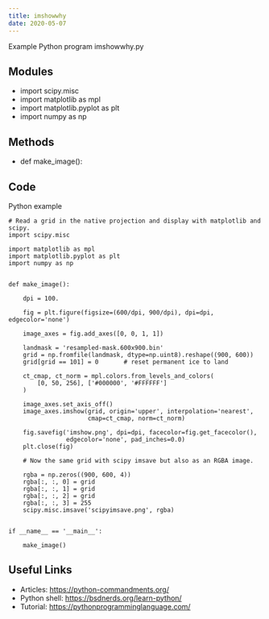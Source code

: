 ```yaml
---
title: imshowwhy
date: 2020-05-07
---
```

Example Python program imshowwhy.py

## Modules

* import scipy.misc
* import matplotlib as mpl
* import matplotlib.pyplot as plt
* import numpy as np

## Methods

* def make_image():

## Code

Python example

    # Read a grid in the native projection and display with matplotlib and scipy.
    import scipy.misc
    
    import matplotlib as mpl
    import matplotlib.pyplot as plt
    import numpy as np
    
    
    def make_image():
    
        dpi = 100.
    
        fig = plt.figure(figsize=(600/dpi, 900/dpi), dpi=dpi, edgecolor='none')
    
        image_axes = fig.add_axes([0, 0, 1, 1])
    
        landmask = 'resampled-mask.600x900.bin'
        grid = np.fromfile(landmask, dtype=np.uint8).reshape((900, 600))
        grid[grid == 101] = 0       # reset permanent ice to land
    
        ct_cmap, ct_norm = mpl.colors.from_levels_and_colors(
            [0, 50, 256], ['#000000', '#FFFFFF']
        )
    
        image_axes.set_axis_off()
        image_axes.imshow(grid, origin='upper', interpolation='nearest',
                          cmap=ct_cmap, norm=ct_norm)
    
        fig.savefig('imshow.png', dpi=dpi, facecolor=fig.get_facecolor(),
                    edgecolor='none', pad_inches=0.0)
        plt.close(fig)
    
        # Now the same grid with scipy imsave but also as an RGBA image.
    
        rgba = np.zeros((900, 600, 4))
        rgba[:, :, 0] = grid
        rgba[:, :, 1] = grid
        rgba[:, :, 2] = grid
        rgba[:, :, 3] = 255
        scipy.misc.imsave('scipyimsave.png', rgba)
    
    
    if __name__ == '__main__':
    
        make_image()
    

## Useful Links

- Articles: https://python-commandments.org/
- Python shell: https://bsdnerds.org/learn-python/
- Tutorial: https://pythonprogramminglanguage.com/
